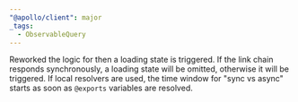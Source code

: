 ```yaml
---
"@apollo/client": major
_tags:
  - ObservableQuery
---
```


Reworked the logic for then a loading state is triggered. If the link chain responds synchronously, a loading state will be omitted, otherwise it will be triggered.
If local resolvers are used, the time window for "sync vs async" starts as soon as `@exports` variables are resolved.
